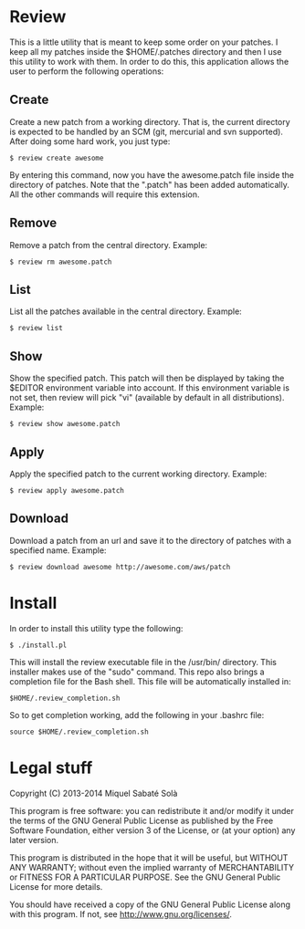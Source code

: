# Review

This is a little utility that is meant to keep some order on your patches.
I keep all my patches inside the $HOME/.patches directory and then I use
this utility to work with them. In order to do this, this application allows
the user to perform the following operations:

## Create

Create a new patch from a working directory. That is, the current directory
is expected to be handled by an SCM (git, mercurial and svn supported).
After doing some hard work, you just type:

    $ review create awesome

By entering this command, now you have the awesome.patch file inside the
directory of patches. Note that the ".patch" has been added automatically.
All the other commands will require this extension.

## Remove

Remove a patch from the central directory. Example:

    $ review rm awesome.patch

## List

List all the patches available in the central directory. Example:

    $ review list

## Show

Show the specified patch. This patch will then be displayed by taking the
$EDITOR environment variable into account. If this environment variable
is not set, then review will pick "vi" (available by default in all
distributions). Example:

    $ review show awesome.patch

## Apply

Apply the specified patch to the current working directory. Example:

    $ review apply awesome.patch

## Download

Download a patch from an url and save it to the directory of patches with
a specified name. Example:

    $ review download awesome http://awesome.com/aws/patch

# Install

In order to install this utility type the following:

    $ ./install.pl

This will install the review executable file in the /usr/bin/ directory.
This installer makes use of the "sudo" command. This repo also brings a
completion file for the Bash shell. This file will be automatically installed
in:

    $HOME/.review_completion.sh

So to get completion working, add the following in your .bashrc file:

    source $HOME/.review_completion.sh


# Legal stuff

Copyright (C) 2013-2014 Miquel Sabaté Solà

This program is free software: you can redistribute it and/or modify
it under the terms of the GNU General Public License as published by
the Free Software Foundation, either version 3 of the License, or
(at your option) any later version.

This program is distributed in the hope that it will be useful,
but WITHOUT ANY WARRANTY; without even the implied warranty of
MERCHANTABILITY or FITNESS FOR A PARTICULAR PURPOSE.  See the
GNU General Public License for more details.

You should have received a copy of the GNU General Public License
along with this program.  If not, see <http://www.gnu.org/licenses/>.
